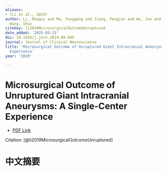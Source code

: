 ```yaml
---
aliases:
- (Li et al., 2019)
author: Li, Maogui and Ma, Yonggang and Jiang, Pengjun and Wu, Jun and Cao, Yong and
  Wang, Shuo
citekey: li2019MicrosurgicalOutcomeUnruptured
date_added: '2025-03-23'
doi: 10.1016/j.jocn.2019.08.049
journal: Journal of Clinical Neuroscience
title: 'Microsurgical Outcome of Unruptured Giant Intracranial Aneurysms: A Single-Center
  Experience'
year: '2019'

---
```

# Microsurgical Outcome of Unruptured Giant Intracranial Aneurysms: A Single-Center Experience
- [PDF Link](zotero://open-pdf/library/items/5HX33V2U)

Citation: [@li2019MicrosurgicalOutcomeUnruptured]

# 中文摘要
